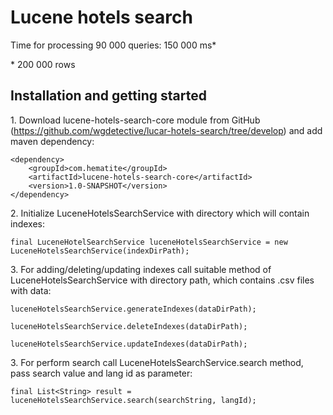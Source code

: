 # Lucene hotels search
Time for processing 90 000 queries: 150 000 ms*  

\* 200 000 rows

## Installation and getting started

1\.	Download lucene-hotels-search-core module from GitHub (https://github.com/wgdetective/lucar-hotels-search/tree/develop) and add maven dependency:
```
<dependency>
    <groupId>com.hematite</groupId>
    <artifactId>lucene-hotels-search-core</artifactId>
    <version>1.0-SNAPSHOT</version>
</dependency>
```
2\.	Initialize LuceneHotelsSearchService with directory which will contain indexes:

```
final LuceneHotelSearchService luceneHotelsSearchService = new LuceneHotelsSearchService(indexDirPath);
```

3\.	For adding/deleting/updating indexes call suitable method of LuceneHotelsSearchService with directory path, which contains .csv files with data:
```
luceneHotelsSearchService.generateIndexes(dataDirPath);

luceneHotelsSearchService.deleteIndexes(dataDirPath);

luceneHotelsSearchService.updateIndexes(dataDirPath);
```

3\.	For perform search call LuceneHotelsSearchService.search method, pass search value and lang id as parameter:  
```
final List<String> result = luceneHotelsSearchService.search(searchString, langId);
```
